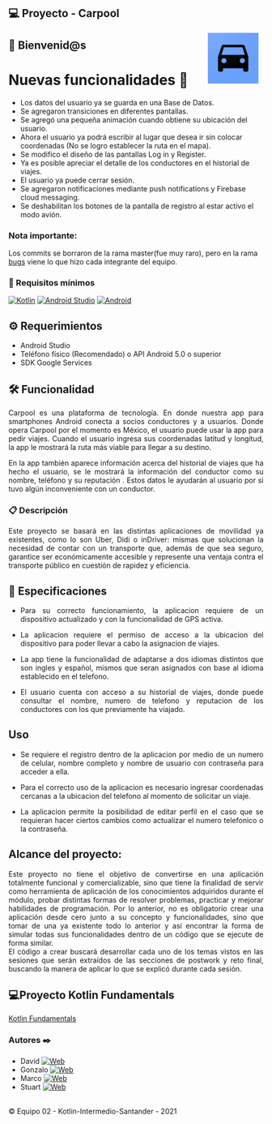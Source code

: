 ## 💻 Proyecto - Carpool
<img src="images/carpool.png" align="right" height="100" width="100" hspace="10">

## :wave: Bienvenid@s

# Nuevas funcionalidades 🚗
* Los datos del usuario ya se guarda en una Base de Datos.
* Se agregaron transiciones en diferentes pantallas.
* Se agregó una pequeña animación cuando obtiene su ubicación del usuario.
* Ahora el usuario ya podrá escribir al lugar que desea ir sin colocar coordenadas (No se logro establecer la ruta en el mapa).
* Se modifico el diseño de las pantallas Log in y Register.
* Ya es posible apreciar el detalle de los conductores en el historial de viajes.
* El usuario ya puede cerrar sesión. 
* Se agregaron notificaciones mediante push notifications y Firebase cloud messaging.
* Se deshabilitan los botones de la pantalla de registro al estar activo el modo avión.


### Nota importante:
Los commits se borraron de la rama master(fue muy raro), pero en la rama [bugs](https://github.com/olvera93/AndroidStudio_Carpool/commits/bugs) viene lo que hizo cada integrante del equipo.


<div style="text-align: justify;">
  


### 🔧 Requisitos mínimos
[![Kotlin](https://img.shields.io/badge/Kotlin-1.5-purple?longCache=true&style=popout-square)](https://kotlinlang.org)
[![Android Studio](https://img.shields.io/badge/Android_Studio-4.2-blue.svg?longCache=true&style=popout-square)](https://developer.android.com/studio)
[![Android](https://img.shields.io/badge/Android-5.4-green.svg?longCache=true&style=popout-square)](https://www.android.com)

## :gear: Requerimientos
- Android Studio
- Teléfono físico (Recomendado) o API Android 5.0 o superior
- SDK Google Services

## 🛠️ Funcionalidad
  
Carpool es una plataforma de tecnología. En donde nuestra app para smartphones Android conecta a socios conductores y a usuarios. Donde opera Carpool por el momento es México, el usuario puede usar la app para pedir viajes. Cuando el usuario ingresa sus coordenadas latitud y longitud, la app le mostrará la ruta más viable para llegar a su destino.

En la app también aparece información acerca del historial de viajes que ha hecho el usuario, se le mostrará la información del conductor como su nombre, teléfono y su reputación . Estos datos le ayudarán al usuario por si tuvo algún inconveniente con un conductor.


### :clipboard:  Descripción

Este proyecto se basará en las distintas aplicaciones de movilidad ya existentes, como lo son Uber, Didi o inDriver: mismas que solucionan la necesidad de contar con un transporte que, además de que sea seguro, garantice ser económicamente accesible y represente una ventaja contra el transporte público en cuestión de rapidez y eficiencia.

## :notebook: Especificaciones

* Para su correcto funcionamiento, la aplicacion requiere de un dispositivo actualizado y con la funcionalidad de GPS activa.

* La aplicacion requiere el permiso de acceso a la ubicacion del dispositivo para poder llevar a cabo la asignacion de viajes.

* La app tiene la funcionalidad de adaptarse a dos idiomas distintos que son ingles y español, mismos que seran asignados con base al idioma establecido en el telefono.

* El usuario cuenta con acceso a su historial de viajes, donde puede consultar el nombre, numero de telefono y reputacion de los conductores con los que previamente ha viajado.

## Uso

* Se requiere el registro dentro de la aplicacion por medio de un numero de celular, nombre completo y nombre de usuario con contraseña para acceder a ella.

* Para el correcto uso de la aplicacion es necesario ingresar coordenadas cercanas a la ubicacion del telefono al momento de solicitar un viaje.

* La aplicacion permite la posibilidad de editar perfil en el caso que se requieran hacer ciertos cambios como actualizar el numero telefonico o la contraseña.

## Alcance del proyecto:
  
Este proyecto no tiene el objetivo de convertirse en una aplicación totalmente funcional y comercializable, sino que tiene la finalidad de servir como herramienta de aplicación de los conocimientos adquiridos durante el módulo, probar distintas formas de resolver problemas, practicar  y mejorar habilidades de programación. Por lo anterior, no es obligatorio crear una aplicación desde cero junto a su concepto y funcionalidades, sino que tomar de una ya existente todo lo anterior y así encontrar la forma de simular todas sus funcionalidades dentro de un código que se ejecute de forma similar.  
El código a crear buscará desarrollar cada uno de los temas vistos en las sesiones que serán extraídos de las secciones de postwork y reto final, buscando la manera de aplicar lo que se explicó durante cada sesión.

</div>


## 💻Proyecto Kotlin Fundamentals

[Kotlin Fundamentals](https://github.com/olvera93/Santander_Kotlin_Proyecto.git)


<footer>

  <h3> Autores ✒️</h3>
  
  * David [![Web](https://img.shields.io/badge/GitHub-daviders98-14a1f0?style=for-the-badge&logo=github&logoColor=white&labelColor=101010)](https://github.com/daviders98)<br>
  * Gonzalo [![Web](https://img.shields.io/badge/GitHub-olvera93-14a1f0?style=for-the-badge&logo=github&logoColor=white&labelColor=101010)](https://github.com/olvera93)<br>
  * Marco [![Web](https://img.shields.io/badge/GitHub-mibarra24-14a1f0?style=for-the-badge&logo=github&logoColor=white&labelColor=101010)](https://github.com/mibarra24)<br>
  * Stuart [![Web](https://img.shields.io/badge/GitHub-StuartGa-14a1f0?style=for-the-badge&logo=github&logoColor=white&labelColor=101010)](https://github.com/StuartGa)
  
  <p><br /> &copy; Equipo 02 - Kotlin-Intermedio-Santander  -  2021
 

  </footer>


